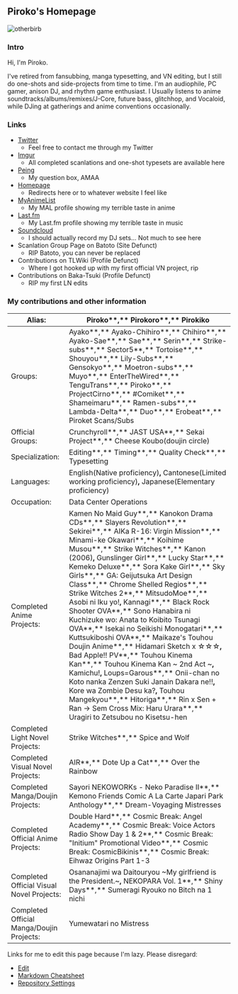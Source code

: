 ## **Piroko's Homepage**
![otherbirb](https://puu.sh/zNOgt.png)

### **Intro**
Hi, I'm Piroko.

I've retired from fansubbing, manga typesetting, and VN editing, but I still do one-shots and side-projects from time to time.
I'm an audiophile, PC gamer, anison DJ, and rhythm game enthusiast. I Usually listens to anime soundtracks/albums/remixes/J-Core, future bass, glitchhop, and Vocaloid, while DJing at gatherings and anime conventions occasionally.

### **Links**
- [Twitter](https://twitter.com/piroko_project)
  - Feel free to contact me through my Twitter
- [Imgur](http://pirokoro.imgur.com/)
  - All completed scanlations and one-shot typesets are available here
- [Peing](https://peing.net/en/piroko_project)
  - My question box, AMAA
- [Homepage](http://pirokoproject.com/)
  - Redirects here or to whatever website I feel like
- [MyAnimeList](http://myanimelist.net/profile/Piroko)
  - My MAL profile showing my terrible taste in anime
- [Last.fm](https://www.last.fm/user/Pirokoro)
  - My Last.fm profile showing my terrible taste in music
- [Soundcloud](https://soundcloud.com/piroko)
  - I should actually record my DJ sets... Not much to see here
- Scanlation Group Page on Batoto (Site Defunct)
  - RIP Batoto, you can never be replaced
- Contributions on TLWiki (Profile Defunct)
  - Where I got hooked up with my first official VN project, rip
- Contributions on Baka-Tsuki (Profile Defunct)
  - RIP my first LN edits

### My contributions and other information

Alias: | Piroko**,** Pirokoro**,** Pirokiko
| - | - |
Groups: | Ayako**,** Ayako-Chihiro**,** Chihiro**,** Ayako-Sae**,** Sae**,** Serin**,** Strike-subs**,** Sector5**,** Tortoise**,** Shouyou**,** Lily-Subs**,** Gensokyo**,** Moetron-subs**,** Muyo**,** EnterTheWired**,** TenguTrans**,** Piroko**,** ProjectCirno**,** #Comiket**,** Shameimaru**,** Ramen-subs**,** Lambda-Delta**,** Duo**,** Erobeat**,** Piroket Scans/Subs
Official Groups: | Crunchyroll**,** JAST USA**,** Sekai Project**,** Cheese Koubo(doujin circle)
Specialization: | Editing**,** Timing**,** Quality Check**,** Typesetting
Languages: | English(Native proficiency)**,** Cantonese(Limited working proficiency)**,** Japanese(Elementary proficiency)
Occupation: | Data Center Operations
Completed Anime Projects: | Kamen No Maid Guy**,** Kanokon Drama CDs**,** Slayers Revolution**,** Sekirei**,** AIKa R-16: Virgin Mission**,** Minami-ke Okawari**,** Koihime Musou**,** Strike Witches**,** Kanon (2006)**,** Gunslinger Girl**,** Lucky Star**,** Kemeko Deluxe**,** Sora Kake Girl**,** Sky Girls**,** GA: Geijutsuka Art Design Class**,** Chrome Shelled Regios**,** Strike Witches 2**,** MitsudoMoe**,** Asobi ni Iku yo!**,** Kannagi**,** Black Rock Shooter OVA**,** Sono Hanabira ni Kuchizuke wo: Anata to Koibito Tsunagi OVA**,** Isekai no Seikishi Monogatari**,** Kuttsukiboshi OVA**,** Maikaze's Touhou Doujin Anime**,** Hidamari Sketch x ☆☆☆**,** Bad Apple!! PV**,** Touhou Kinema Kan**,** Touhou Kinema Kan ~ 2nd Act ~**,** Kamichu!**,** Loups=Garous**,** Onii-chan no Koto nanka Zenzen Suki Janain Dakara ne!!**,** Kore wa Zombie Desu ka?**,** Touhou Mangekyou**,** Hitoriga**,** Rin x Sen + Ran -> Sem Cross Mix: Haru Urara**,** Uragiri to Zetsubou no Kisetsu-hen
Completed Light Novel Projects: | Strike Witches**,** Spice and Wolf
Completed Visual Novel Projects: | AIR**,** Dote Up a Cat**,** Over the Rainbow
Completed Manga/Doujin Projects: | Sayori NEKOWORKs - Neko Paradise II**,** Kemono Friends Comic A La Carte Japari Park Anthology**,** Dream-Voyaging Mistresses
Completed Official Anime Projects: | Double Hard**,** Cosmic Break: Angel Academy**,** Cosmic Break: Voice Actors Radio Show Day 1 & 2**,** Cosmic Break: "Initium" Promotional Video**,** Cosmic Break: CosmicBikinis**,** Cosmic Break: Eihwaz Origins Part 1-3
Completed Official Visual Novel Projects: | Osananajimi wa Daitouryou ~My girlfriend is the President.~**,** NEKOPARA Vol. 1**,** Shiny Days**,** Sumeragi Ryouko no Bitch na 1 nichi
Completed Official Manga/Doujin Projects: | Yumewatari no Mistress

Links for me to edit this page because I'm lazy. Please disregard:

- [Edit](https://github.com/Piroko/piroko.github.io/edit/master/README.md)
- [Markdown Cheatsheet](https://guides.github.com/features/mastering-markdown/)
- [Repository Settings](https://github.com/Piroko/piroko.github.io/settings)
